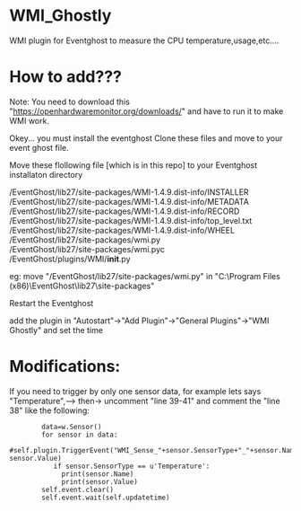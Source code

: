 # WMI_Ghostly
WMI plugin for Eventghost to measure the CPU temperature,usage,etc....


# How to add???

Note: You need to download this "https://openhardwaremonitor.org/downloads/" and have to run it to make WMI work. 

Okey... you must install the eventghost
Clone these files and move to your event ghost file.

 Move these flollowing file [which is in this repo] to your Eventghost installaton directory
 
/EventGhost/lib27/site-packages/WMI-1.4.9.dist-info/INSTALLER<br />
/EventGhost/lib27/site-packages/WMI-1.4.9.dist-info/METADATA<br />
/EventGhost/lib27/site-packages/WMI-1.4.9.dist-info/RECORD<br />
/EventGhost/lib27/site-packages/WMI-1.4.9.dist-info/top_level.txt<br />
/EventGhost/lib27/site-packages/WMI-1.4.9.dist-info/WHEEL<br />
/EventGhost/lib27/site-packages/wmi.py<br />
/EventGhost/lib27/site-packages/wmi.pyc<br />
/EventGhost/plugins/WMI/__init__.py<br />

eg: move "/EventGhost/lib27/site-packages/wmi.py" in "C:\Program Files (x86)\EventGhost\lib27\site-packages"

Restart the Eventghost

add the plugin in "Autostart"->"Add Plugin"->"General Plugins"->"WMI Ghostly" and set the time

# Modifications:

If you need to trigger by only one sensor data, for example lets says "Temperature",--> then-> uncomment "line 39-41" and comment the "line 38" like the following:


            data=w.Sensor()
            for sensor in data:
              #self.plugin.TriggerEvent("WMI_Sense_"+sensor.SensorType+"_"+sensor.Name, sensor.Value)
               if sensor.SensorType == u'Temperature':
                 print(sensor.Name)
                 print(sensor.Value)
            self.event.clear()
            self.event.wait(self.updatetime)
            
            
  
            
